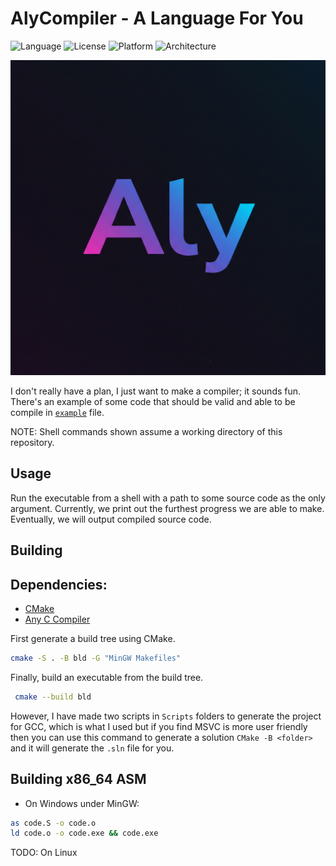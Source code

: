# AlyCompiler - A Language For You

![Language](https://img.shields.io/badge/Language-C-blue)
![License](https://img.shields.io/badge/License-MIT-blue)
![Platform](https://img.shields.io/badge/Platform-Windows%20|%20Linux-blue)
![Architecture](https://img.shields.io/badge/Arch-x86--64%20|%20x64-green)

![Aly-Lang LOGO](/Resources/Branding/LOGO.png)

I don't really have a plan, I just want to make a compiler; it sounds fun. There's an example of some code that should be valid and able to be compile in [`example`](examples/example.aly) file.

NOTE: Shell commands shown assume a working directory of this repository.

## Usage

Run the executable from a shell with a path to some source code as the only argument. Currently, we print out the furthest progress we are able to make. Eventually, we will output compiled source code.

## Building

## Dependencies:

- [CMake](https://cmake.org/download/)
- [Any C Compiler](https://gcc.gnu.org/install/download.html)

First generate a build tree using CMake.
```bash
cmake -S . -B bld -G "MinGW Makefiles"
```

Finally, build an executable from the build tree.
```bash
 cmake --build bld
```

However, I have made two scripts in `Scripts` folders to generate the project for GCC, which is what I used but if you find MSVC is more user friendly then you can use this command to generate a solution `CMake -B <folder>` and it will generate the `.sln` file for you.

## Building x86_64 ASM

- On Windows under MinGW:
```bash
as code.S -o code.o
ld code.o -o code.exe && code.exe
```

TODO: On Linux